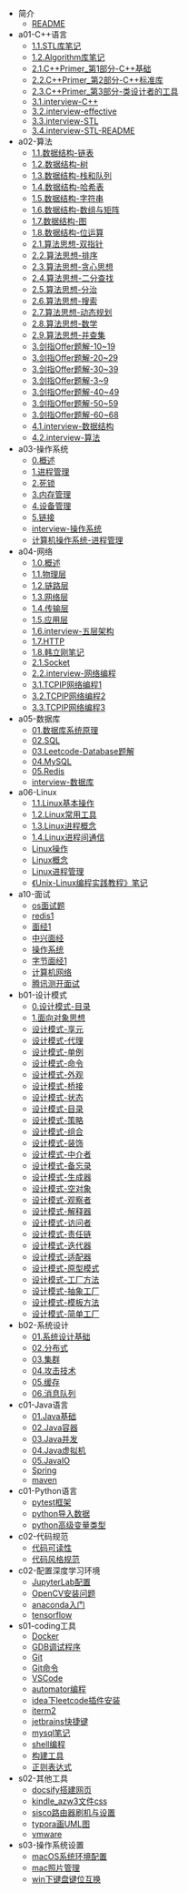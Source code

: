 * 简介
  * [README](README.md)
* a01-C++语言
  * [1.1.STL库笔记](a01-C++语言/1.1.STL库笔记.md)
  * [1.2.Algorithm库笔记](a01-C++语言/1.2.Algorithm库笔记.md)
  * [2.1.C++Primer_第1部分-C++基础](a01-C++语言/2.1.C++Primer_第1部分-C++基础.md)
  * [2.2.C++Primer_第2部分-C++标准库](a01-C++语言/2.2.C++Primer_第2部分-C++标准库.md)
  * [2.3.C++Primer_第3部分-类设计者的工具](a01-C++语言/2.3.C++Primer_第3部分-类设计者的工具.md)
  * [3.1.interview-C++](a01-C++语言/3.1.interview-C++.md)
  * [3.2.interview-effective](a01-C++语言/3.2.interview-effective.md)
  * [3.3.interview-STL](a01-C++语言/3.3.interview-STL.md)
  * [3.4.interview-STL-README](a01-C++语言/3.4.interview-STL-README.md)
* a02-算法
  * [1.1.数据结构-链表](a02-算法/1.1.数据结构-链表.md)
  * [1.2.数据结构-树](a02-算法/1.2.数据结构-树.md)
  * [1.3.数据结构-栈和队列](a02-算法/1.3.数据结构-栈和队列.md)
  * [1.4.数据结构-哈希表](a02-算法/1.4.数据结构-哈希表.md)
  * [1.5.数据结构-字符串](a02-算法/1.5.数据结构-字符串.md)
  * [1.6.数据结构-数组与矩阵](a02-算法/1.6.数据结构-数组与矩阵.md)
  * [1.7.数据结构-图](a02-算法/1.7.数据结构-图.md)
  * [1.8.数据结构-位运算](a02-算法/1.8.数据结构-位运算.md)
  * [2.1.算法思想-双指针](a02-算法/2.1.算法思想-双指针.md)
  * [2.2.算法思想-排序](a02-算法/2.2.算法思想-排序.md)
  * [2.3.算法思想-贪心思想](a02-算法/2.3.算法思想-贪心思想.md)
  * [2.4.算法思想-二分查找](a02-算法/2.4.算法思想-二分查找.md)
  * [2.5.算法思想-分治](a02-算法/2.5.算法思想-分治.md)
  * [2.6.算法思想-搜索](a02-算法/2.6.算法思想-搜索.md)
  * [2.7.算法思想-动态规划](a02-算法/2.7.算法思想-动态规划.md)
  * [2.8.算法思想-数学](a02-算法/2.8.算法思想-数学.md)
  * [2.9.算法思想-并查集](a02-算法/2.9.算法思想-并查集.md)
  * [3.剑指Offer题解-10~19](a02-算法/3.剑指Offer题解-10~19.md)
  * [3.剑指Offer题解-20~29](a02-算法/3.剑指Offer题解-20~29.md)
  * [3.剑指Offer题解-30~39](a02-算法/3.剑指Offer题解-30~39.md)
  * [3.剑指Offer题解-3~9](a02-算法/3.剑指Offer题解-3~9.md)
  * [3.剑指Offer题解-40~49](a02-算法/3.剑指Offer题解-40~49.md)
  * [3.剑指Offer题解-50~59](a02-算法/3.剑指Offer题解-50~59.md)
  * [3.剑指Offer题解-60~68](a02-算法/3.剑指Offer题解-60~68.md)
  * [4.1.interview-数据结构](a02-算法/4.1.interview-数据结构.md)
  * [4.2.interview-算法](a02-算法/4.2.interview-算法.md)
* a03-操作系统
  * [0.概述](a03-操作系统/0.概述.md)
  * [1.进程管理](a03-操作系统/1.进程管理.md)
  * [2.死锁](a03-操作系统/2.死锁.md)
  * [3.内存管理](a03-操作系统/3.内存管理.md)
  * [4.设备管理](a03-操作系统/4.设备管理.md)
  * [5.链接](a03-操作系统/5.链接.md)
  * [interview-操作系统](a03-操作系统/interview-操作系统.md)
  * [计算机操作系统-进程管理](a03-操作系统/计算机操作系统-进程管理.md)
* a04-网络
  * [1.0.概述](a04-网络/1.0.概述.md)
  * [1.1.物理层](a04-网络/1.1.物理层.md)
  * [1.2.链路层](a04-网络/1.2.链路层.md)
  * [1.3.网络层](a04-网络/1.3.网络层.md)
  * [1.4.传输层](a04-网络/1.4.传输层.md)
  * [1.5.应用层](a04-网络/1.5.应用层.md)
  * [1.6.interview-五层架构](a04-网络/1.6.interview-五层架构.md)
  * [1.7.HTTP](a04-网络/1.7.HTTP.md)
  * [1.8.韩立刚笔记](a04-网络/1.8.韩立刚笔记.md)
  * [2.1.Socket](a04-网络/2.1.Socket.md)
  * [2.2.interview-网络编程](a04-网络/2.2.interview-网络编程.md)
  * [3.1.TCPIP网络编程1](a04-网络/3.1.TCPIP网络编程1.md)
  * [3.2.TCPIP网络编程2](a04-网络/3.2.TCPIP网络编程2.md)
  * [3.3.TCPIP网络编程3](a04-网络/3.3.TCPIP网络编程3.md)
* a05-数据库
  * [01.数据库系统原理](a05-数据库/01.数据库系统原理.md)
  * [02.SQL](a05-数据库/02.SQL.md)
  * [03.Leetcode-Database题解](a05-数据库/03.Leetcode-Database题解.md)
  * [04.MySQL](a05-数据库/04.MySQL.md)
  * [05.Redis](a05-数据库/05.Redis.md)
  * [interview-数据库](a05-数据库/interview-数据库.md)
* a06-Linux
  * [1.1.Linux基本操作](a06-Linux/1.1.Linux基本操作.md)
  * [1.2.Linux常用工具](a06-Linux/1.2.Linux常用工具.md)
  * [1.3.Linux进程概念](a06-Linux/1.3.Linux进程概念.md)
  * [1.4.Linux进程间通信](a06-Linux/1.4.Linux进程间通信.md)
  * [Linux操作](a06-Linux/Linux操作.md)
  * [Linux概念](a06-Linux/Linux概念.md)
  * [Linux进程管理](a06-Linux/Linux进程管理.md)
  * [《Unix-Linux编程实践教程》笔记](a06-Linux/《Unix-Linux编程实践教程》笔记.md)
* a10-面试
  * [os面试题](a10-面试/os面试题.md)
  * [redis1](a10-面试/redis1.md)
  * [面经1](a10-面试/面经1.md)
  * [中兴面经](a10-面试/中兴面经.md)
  * [操作系统](a10-面试/操作系统.md)
  * [字节面经1](a10-面试/字节面经1.md)
  * [计算机网络](a10-面试/计算机网络.md)
  * [腾讯测开面试](a10-面试/腾讯测开面试.md)
* b01-设计模式
  * [0.设计模式-目录](b01-设计模式/0.设计模式-目录.md)
  * [1.面向对象思想](b01-设计模式/1.面向对象思想.md)
  * [设计模式-享元](b01-设计模式/设计模式-享元.md)
  * [设计模式-代理](b01-设计模式/设计模式-代理.md)
  * [设计模式-单例](b01-设计模式/设计模式-单例.md)
  * [设计模式-命令](b01-设计模式/设计模式-命令.md)
  * [设计模式-外观](b01-设计模式/设计模式-外观.md)
  * [设计模式-桥接](b01-设计模式/设计模式-桥接.md)
  * [设计模式-状态](b01-设计模式/设计模式-状态.md)
  * [设计模式-目录](b01-设计模式/设计模式-目录.md)
  * [设计模式-策略](b01-设计模式/设计模式-策略.md)
  * [设计模式-组合](b01-设计模式/设计模式-组合.md)
  * [设计模式-装饰](b01-设计模式/设计模式-装饰.md)
  * [设计模式-中介者](b01-设计模式/设计模式-中介者.md)
  * [设计模式-备忘录](b01-设计模式/设计模式-备忘录.md)
  * [设计模式-生成器](b01-设计模式/设计模式-生成器.md)
  * [设计模式-空对象](b01-设计模式/设计模式-空对象.md)
  * [设计模式-观察者](b01-设计模式/设计模式-观察者.md)
  * [设计模式-解释器](b01-设计模式/设计模式-解释器.md)
  * [设计模式-访问者](b01-设计模式/设计模式-访问者.md)
  * [设计模式-责任链](b01-设计模式/设计模式-责任链.md)
  * [设计模式-迭代器](b01-设计模式/设计模式-迭代器.md)
  * [设计模式-适配器](b01-设计模式/设计模式-适配器.md)
  * [设计模式-原型模式](b01-设计模式/设计模式-原型模式.md)
  * [设计模式-工厂方法](b01-设计模式/设计模式-工厂方法.md)
  * [设计模式-抽象工厂](b01-设计模式/设计模式-抽象工厂.md)
  * [设计模式-模板方法](b01-设计模式/设计模式-模板方法.md)
  * [设计模式-简单工厂](b01-设计模式/设计模式-简单工厂.md)
* b02-系统设计
  * [01.系统设计基础](b02-系统设计/01.系统设计基础.md)
  * [02.分布式](b02-系统设计/02.分布式.md)
  * [03.集群](b02-系统设计/03.集群.md)
  * [04.攻击技术](b02-系统设计/04.攻击技术.md)
  * [05.缓存](b02-系统设计/05.缓存.md)
  * [06.消息队列](b02-系统设计/06.消息队列.md)
* c01-Java语言
  * [01.Java基础](c01-Java语言/01.Java基础.md)
  * [02.Java容器](c01-Java语言/02.Java容器.md)
  * [03.Java并发](c01-Java语言/03.Java并发.md)
  * [04.Java虚拟机](c01-Java语言/04.Java虚拟机.md)
  * [05.JavaIO](c01-Java语言/05.JavaIO.md)
  * [Spring](c01-Java语言/Spring.md)
  * [maven](c01-Java语言/maven.md)
* c01-Python语言
  * [pytest框架](c01-Python语言/pytest框架.md)
  * [python导入数据](c01-Python语言/python导入数据.md)
  * [python高级变量类型](c01-Python语言/python高级变量类型.md)
* c02-代码规范
  * [代码可读性](c02-代码规范/代码可读性.md)
  * [代码风格规范](c02-代码规范/代码风格规范.md)
* c02-配置深度学习环境
  * [JupyterLab配置](c02-配置深度学习环境/JupyterLab配置.md)
  * [OpenCV安装问题](c02-配置深度学习环境/OpenCV安装问题.md)
  * [anaconda入门](c02-配置深度学习环境/anaconda入门.md)
  * [tensorflow](c02-配置深度学习环境/tensorflow.md)
* s01-coding工具
  * [Docker](s01-coding工具/Docker.md)
  * [GDB调试程序](s01-coding工具/GDB调试程序.md)
  * [Git](s01-coding工具/Git.md)
  * [Git命令](s01-coding工具/Git命令.md)
  * [VSCode](s01-coding工具/VSCode.md)
  * [automator编程](s01-coding工具/automator编程.md)
  * [idea下leetcode插件安装](s01-coding工具/idea下leetcode插件安装.md)
  * [iterm2](s01-coding工具/iterm2.md)
  * [jetbrains快捷键](s01-coding工具/jetbrains快捷键.md)
  * [mysql笔记](s01-coding工具/mysql笔记.md)
  * [shell编程](s01-coding工具/shell编程.md)
  * [构建工具](s01-coding工具/构建工具.md)
  * [正则表达式](s01-coding工具/正则表达式.md)
* s02-其他工具
  * [docsify搭建网页](s02-其他工具/docsify搭建网页.md)
  * [kindle_azw3文件css](s02-其他工具/kindle_azw3文件css.md)
  * [sisco路由器刷机与设置](s02-其他工具/sisco路由器刷机与设置.md)
  * [typora画UML图](s02-其他工具/typora画UML图.md)
  * [vmware](s02-其他工具/vmware.md)
* s03-操作系统设置
  * [macOS系统环境配置](s03-操作系统设置/macOS系统环境配置.md)
  * [mac照片管理](s03-操作系统设置/mac照片管理.md)
  * [win下键盘键位互换](s03-操作系统设置/win下键盘键位互换.md)
